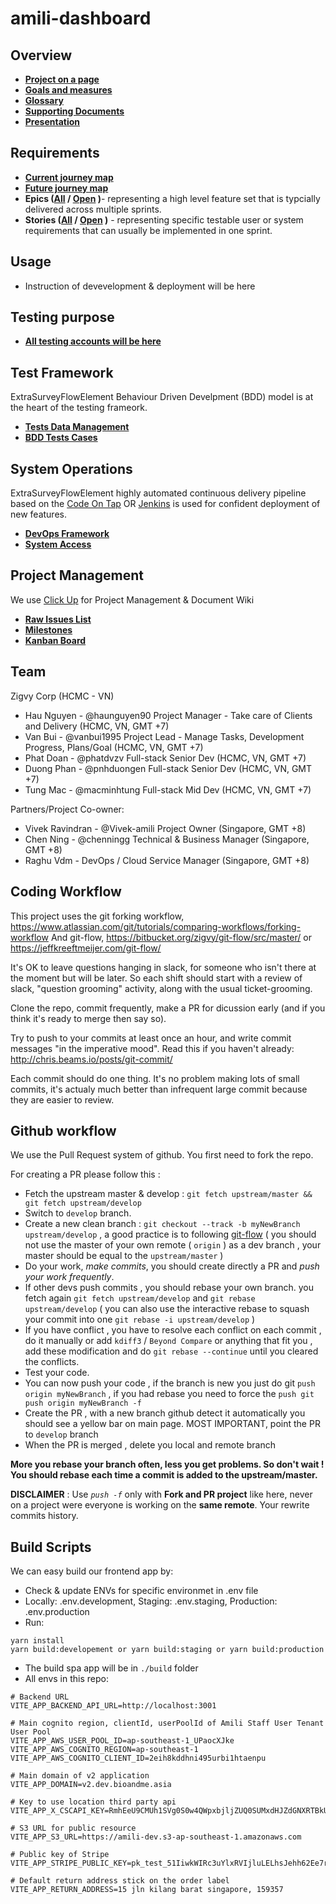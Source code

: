 # amili-dashboard

## Overview

- **[Project on a page](Link)**
- **[Goals and measures](Link)**
- **[Glossary](Link)**
- **[Supporting Documents](Link)**
- **[Presentation](Link)**

## Requirements

- **[Current journey map](Link)**
- **[Future journey map](Link)**
- **Epics ([All](Link) / [Open](Link) )**- representing a high level feature set that is typcially delivered across multiple sprints.
- **Stories ([All](Link) / [Open](Link) )** - representing specific testable user or system requirements that can usually be implemented in one sprint.

## Usage

- Instruction of devevelopment & deployment will be here

## Testing purpose

- **[All testing accounts will be here](Link)**

## Test Framework

ExtraSurveyFlowElement Behaviour Driven Develpment (BDD) model is at the heart of the testing frameork.

- **[Tests Data Management](Link)**
- **[BDD Tests Cases](Link)**

## System Operations

ExtraSurveyFlowElement highly automated continuous delivery pipeline based on the [Code On Tap](http://codeontap.io/) OR [Jenkins](https://www.jenkins.io/) is used for confident deployment of new features.

- **[DevOps Framework](Link)**
- **[System Access](Link)**

## Project Management

We use [Click Up](https://clickup.com/) for Project Management & Document Wiki

- **[Raw Issues List](Link)**
- **[Milestones](Link)**
- **[Kanban Board](Link)**

## Team

Zigvy Corp (HCMC - VN)

- Hau Nguyen - @haunguyen90 Project Manager - Take care of Clients and Delivery (HCMC, VN, GMT +7)
- Van Bui - @vanbui1995 Project Lead - Manage Tasks, Development Progress, Plans/Goal (HCMC, VN, GMT +7)
- Phat Doan - @phatdvzv Full-stack Senior Dev (HCMC, VN, GMT +7)
- Duong Phan - @pnhduongen Full-stack Senior Dev (HCMC, VN, GMT +7)
- Tung Mac - @macminhtung Full-stack Mid Dev (HCMC, VN, GMT +7)

Partners/Project Co-owner:

- Vivek Ravindran - @Vivek-amili Project Owner (Singapore, GMT +8)
- Chen Ning - @chenningg Technical & Business Manager (Singapore, GMT +8)
- Raghu Vdm - DevOps / Cloud Service Manager (Singapore, GMT +8)

## Coding Workflow

This project uses the git forking workflow, https://www.atlassian.com/git/tutorials/comparing-workflows/forking-workflow
And git-flow, https://bitbucket.org/zigvy/git-flow/src/master/ or https://jeffkreeftmeijer.com/git-flow/

It's OK to leave questions hanging in slack, for someone who isn't there at the moment but will be later. So each shift should start with a review of slack, "question grooming" activity, along with the usual ticket-grooming.

Clone the repo, commit frequently, make a PR for dicussion early (and if you think it's ready to merge then say so).

Try to push to your commits at least once an hour, and write commit messages "in the imperative mood". Read this if you haven't already: http://chris.beams.io/posts/git-commit/

Each commit should do one thing. It's no problem making lots of small commits, it's actualy much better than infrequent large commit because they are easier to review.

## Github workflow

We use the Pull Request system of github.
You first need to fork the repo.

For creating a PR please follow this :

- Fetch the upstream master & develop : `git fetch upstream/master && git fetch upstream/develop`
- Switch to `develop` branch.
- Create a new clean branch : `git checkout --track -b myNewBranch upstream/develop` , a good practice is to following [git-flow](https://jeffkreeftmeijer.com/git-flow/) ( you should not use the master of your own remote ( `origin` ) as a dev branch , your master should be equal to the `upstream/master` )
- Do your work, _make commits_, you should create directly a PR and _push your work frequently_.
- If other devs push commits , you should rebase your own branch. you fetch again `git fetch upstream/develop` and `git rebase upstream/develop` ( you can also use the interactive rebase to squash your commit into one `git rebase -i upstream/develop` )
- If you have conflict , you have to resolve each conflict on each commit , do it manually or add `kdiff3` / `Beyond Compare` or anything that fit you , add these modification and do `git rebase --continue` until you cleared the conflicts.
- Test your code.
- You can now push your code , if the branch is new you just do git `push origin myNewBranch` , if you had rebase you need to force the `push git push origin myNewBranch -f`
- Create the PR , with a new branch github detect it automatically you should see a yellow bar on main page. MOST IMPORTANT, point the PR to `develop` branch
- When the PR is merged , delete you local and remote branch

**More you rebase your branch often, less you get problems. So don't wait ! You should rebase each time a commit is added to the upstream/master.**

**DISCLAIMER** : Use _`push -f`_ only with **Fork and PR project** like here, never on a project were everyone is working on the **same remote**. Your rewrite commits history.

## Build Scripts
We can easy build our frontend app by:
- Check & update ENVs for specific environmet in .env file
- Locally: .env.development, Staging: .env.staging, Production: .env.production
- Run:
```
yarn install
yarn build:developement or yarn build:staging or yarn build:production
```
- The build spa app will be in `./build` folder
- All envs in this repo:
```
# Backend URL
VITE_APP_BACKEND_API_URL=http://localhost:3001

# Main cognito region, clientId, userPoolId of Amili Staff User Tenant User Pool
VITE_APP_AWS_USER_POOL_ID=ap-southeast-1_UPaocXJke
VITE_APP_AWS_COGNITO_REGION=ap-southeast-1
VITE_APP_AWS_COGNITO_CLIENT_ID=2eih8kddhni495urbi1htaenpu

# Main domain of v2 application
VITE_APP_DOMAIN=v2.dev.bioandme.asia

# Key to use location third party api
VITE_APP_X_CSCAPI_KEY=RmhEeU9CMUh1SVg0S0w4QWpxbjljZUQ0SUMxdHJZdGNXRTBkUktQcw==

# S3 URL for public resource
VITE_APP_S3_URL=https://amili-dev.s3-ap-southeast-1.amazonaws.com

# Public key of Stripe
VITE_APP_STRIPE_PUBLIC_KEY=pk_test_51IiwkWIRc3uYlxRVIjluLELhsJehh62Ee7rGfjRer46Jg2OF2TdPK6Cdg9yD9Qo0hyg8MU7m5vzBEkG8nMXJjBV000xnNpxfeh

# Default return address stick on the order label
VITE_APP_RETURN_ADDRESS=15 jln kilang barat singapore, 159357
```
